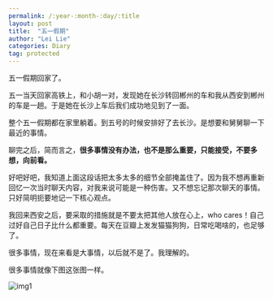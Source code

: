 ```yaml
---
permalink: /:year-:month-:day/:title
layout: post
title:  "五一假期"
author: "Lei Lie"
categories: Diary
tag: protected
---
```


五一假期回家了。

五一当天回家高铁上，和小胡一对，发现她在长沙转回郴州的车和我从西安到郴州的车是一趟。于是她在长沙上车后我们成功地见到了一面。

整个五一假期都在家里躺着。到五号的时候安排好了去长沙。是想要和舅舅聊一下最近的事情。

 聊完之后，简而言之，**很多事情没有办法，也不是那么重要，只能接受，不要多想，向前看。**

好吧好吧，我知道上面这段话把太多太多的细节全部掩盖住了。因为我不想再重新回忆一次当时聊天内容，对我来说可能是一种伤害。又不想忘记那次聊天的事情。只好简明扼要地记一下核心观点。

我回来西安之后，要采取的措施就是不要太把其他人放在心上，who cares！自己过好自己日子比什么都重要。每天在豆瓣上发发猫猫狗狗，日常吃喝啥的，也足够了。

很多事情，现在来看是大事情，以后就不是了。我理解的。

很多事情就像下图这张图一样。

![img1](./../images/img-2024-05-07/img1.jpg)
